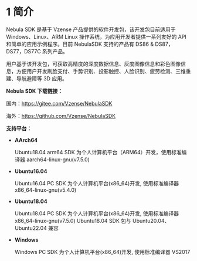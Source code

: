 # 1 简介

Nebula SDK 是基于 Vzense 产品提供的软件开发包，该开发包目前适用于 Windows、Linux、ARM Linux 操作系统，为应用开发者提供一系列友好的 API 和简单的应用示例程序。目前 NebulaSDK 支持的产品有 DS86 & DS87，DS77，DS77C 系列产品。

用户基于该开发包，可获取高精度的深度数据信息、灰度图像信息和彩色图像信息，方便用户开发刷脸支付、手势识别、投影触控、人脸识别、疲劳检测、三维重建、导航避障等 3D 应用。

**Nebula SDK 下载链接：**

国内：<https://gitee.com/Vzense/NebulaSDK>

海外：<https://github.com/Vzense/NebulaSDK>

**支持平台：**

- **AArch64**

  Ubuntu18.04 arm64 SDK 为个人计算机平台（ARM64）开发，使用标准编译器 aarch64-linux-gnu(v7.5.0)

- **Ubuntu16.04**

  Ubuntu16.04 PC SDK 为个人计算机平台(x86_64)开发, 使用标准编译器 x86_64-linux-gnu(v5.4.0)

- **Ubuntu18.04**

  Ubuntu18.04 PC SDK 为个人计算机平台(x86_64)开发, 使用标准编译器 x86_64-linux-gnu(v7.5.0)
  Ubuntu18.04 SDK 包与 Ubuntu20.04、Ubuntu22.04 兼容

- **Windows**

  Windows PC SDK 为个人计算机平台(x86_64)开发, 使用标准编译器 VS2017
